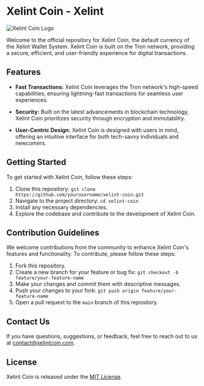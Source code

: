 # Xelint Coin - Xelint

![Xelint Coin Logo](logo.png)

Welcome to the official repository for Xelint Coin, the default currency of the Xelint Wallet System. Xelint Coin is built on the Tron network, providing a secure, efficient, and user-friendly experience for digital transactions.

## Features

- **Fast Transactions:** Xelint Coin leverages the Tron network's high-speed capabilities, ensuring lightning-fast transactions for seamless user experiences.

- **Security:** Built on the latest advancements in blockchain technology, Xelint Coin prioritizes security through encryption and immutability.

- **User-Centric Design:** Xelint Coin is designed with users in mind, offering an intuitive interface for both tech-savvy individuals and newcomers.

## Getting Started

To get started with Xelint Coin, follow these steps:

1. Clone this repository: `git clone https://github.com/yourusername/xelint-coin.git`
2. Navigate to the project directory: `cd xelint-coin`
3. Install any necessary dependencies.
4. Explore the codebase and contribute to the development of Xelint Coin.

## Contribution Guidelines

We welcome contributions from the community to enhance Xelint Coin's features and functionality. To contribute, please follow these steps:

1. Fork this repository.
2. Create a new branch for your feature or bug fix: `git checkout -b feature/your-feature-name`
3. Make your changes and commit them with descriptive messages.
4. Push your changes to your fork: `git push origin feature/your-feature-name`
5. Open a pull request to the `main` branch of this repository.

## Contact Us

If you have questions, suggestions, or feedback, feel free to reach out to us at contact@xelintcoin.com.

## License

Xelint Coin is released under the [MIT License](LICENSE).
